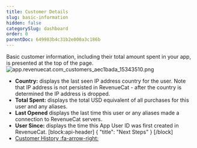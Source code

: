 ```yaml
---
title: Customer Details
slug: basic-information
hidden: false
categorySlug: dashboard
order: 0
parentDoc: 649983b4c31b2e000a3c186b
---
```

Basic customer information, including their total amount spent in your app, is presented at the top of the page.
![](https://files.readme.io/f7d1978-app.revenuecat.com_customers_aec1bada_15343510.png "app.revenuecat.com_customers_aec1bada_15343510.png")
* **Country:** displays the last seen IP address country for the user. Note that IP address is not persisted in RevenueCat - after the country is determined the IP address is dropped.
* **Total Spent:** displays the total USD equivalent of all purchases for this user and any aliases.
* **Last Opened** displays the last time this user or any aliases made a connection to RevenueCat servers.
* **User Since:** displays the time this App User ID was first created in RevenueCat.
[block:api-header]
{
  "title": "Next Steps"
}
[/block]
* [Customer History :fa-arrow-right:](doc:customer-history)